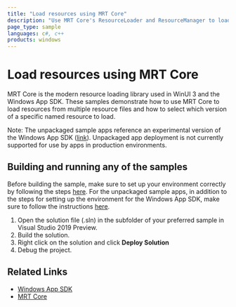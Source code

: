 ```yaml
---
title: "Load resources using MRT Core"
description: "Use MRT Core's ResourceLoader and ResourceManager to load resources from several resource files"
page_type: sample
languages: c#, c++
products: windows
---
```


# Load resources using MRT Core

MRT Core is the modern resource loading library used in WinUI 3 and the Windows App SDK. These samples demonstrate how to use MRT Core to load resources from multiple resource files and how to select which version of a specific named resource to load.

Note: The unpackaged sample apps reference an experimental version of the Windows App SDK ([link](https://docs.microsoft.com/en-us/windows/apps/windows-app-sdk/experimental-channel)). Unpackaged app deployment is not currently supported for use by apps in production environments.

## Building and running any of the samples

Before building the sample, make sure to set up your environment correctly by following the steps [here](https://docs.microsoft.com/windows/apps/windows-app-sdk/set-up-your-development-environment).
For the unpackaged sample apps, in addition to the steps for setting up the environment for the Windows App SDK, make sure to follow the instructions [here](https://docs.microsoft.com/windows/apps/windows-app-sdk/deploy-unpackaged-apps).

1. Open the solution file (.sln) in the subfolder of your preferred sample in Visual Studio 2019 Preview.
2. Build the solution.
3. Right click on the solution and click **Deploy Solution**
4. Debug the project.

## Related Links

- [Windows App SDK](https://docs.microsoft.com/windows/apps/windows-app-sdk/)
- [MRT Core](https://docs.microsoft.com/windows/apps/windows-app-sdk/mrtcore/mrtcore-overview)
